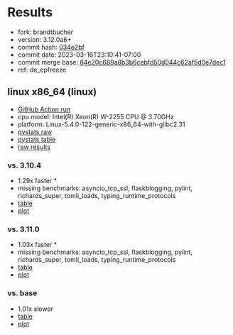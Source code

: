 # Results

- fork: brandtbucher
- version: 3.12.0a6+
- commit hash: [034e2bf](https://github.com/brandtbucher/cpython/commit/034e2bf)
- commit date: 2023-03-16T23:10:41-07:00
- commit merge base: [84e20c689a8b3b6cebfd50d044c62af5d0e7dec1](https://github.com/brandtbucher/cpython/commit/84e20c689a8b3b6cebfd50d044c62af5d0e7dec1)
- ref: de_epfreeze

## linux x86_64 (linux)

- [GitHub Action run](https://github.com/faster-cpython/benchmarking/actions/runs/4444737803)
- cpu model: Intel(R) Xeon(R) W-2255 CPU @ 3.70GHz
- platform: Linux-5.4.0-122-generic-x86_64-with-glibc2.31
- [pystats raw](bm-20230316-linux-x86_64-brandtbucher-de_epfreeze-3.12.0a6%2B-034e2bf-pystats.json)
- [pystats table](bm-20230316-linux-x86_64-brandtbucher-de_epfreeze-3.12.0a6%2B-034e2bf-pystats.md)
- [raw results](bm-20230316-linux-x86_64-brandtbucher-de_epfreeze-3.12.0a6%2B-034e2bf.json)

### vs. 3.10.4

- 1.29x faster \*
- missing benchmarks: asyncio_tcp_ssl, flaskblogging, pylint, richards_super, tomli_loads, typing_runtime_protocols
- [table](bm-20230316-linux-x86_64-brandtbucher-de_epfreeze-3.12.0a6%2B-034e2bf-vs-3.10.4.md)
- [plot](bm-20230316-linux-x86_64-brandtbucher-de_epfreeze-3.12.0a6%2B-034e2bf-vs-3.10.4.png)

### vs. 3.11.0

- 1.03x faster \*
- missing benchmarks: asyncio_tcp_ssl, flaskblogging, pylint, richards_super, tomli_loads, typing_runtime_protocols
- [table](bm-20230316-linux-x86_64-brandtbucher-de_epfreeze-3.12.0a6%2B-034e2bf-vs-3.11.0.md)
- [plot](bm-20230316-linux-x86_64-brandtbucher-de_epfreeze-3.12.0a6%2B-034e2bf-vs-3.11.0.png)

### vs. base

- 1.01x slower
- [table](bm-20230316-linux-x86_64-brandtbucher-de_epfreeze-3.12.0a6%2B-034e2bf-vs-base.md)
- [plot](bm-20230316-linux-x86_64-brandtbucher-de_epfreeze-3.12.0a6%2B-034e2bf-vs-base.png)

